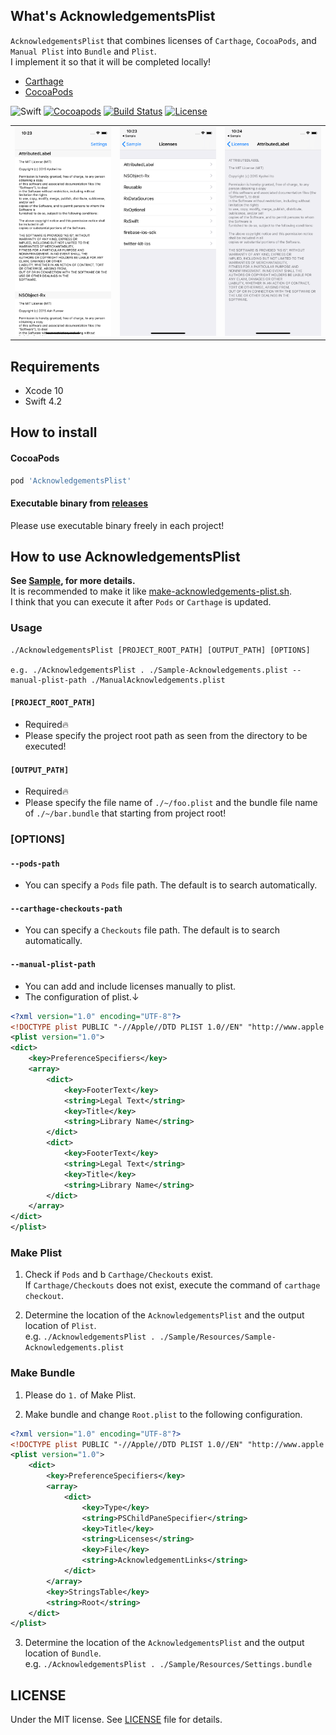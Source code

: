 ## What's AcknowledgementsPlist
`AcknowledgementsPlist` that combines licenses of `Carthage`, `CocoaPods`, and `Manual Plist` into `Bundle` and `Plist`.  
I implement it so that it will be completed locally!
- [Carthage](https://github.com/Carthage/Carthage)
- [CocoaPods](https://github.com/CocoaPods/CocoaPods)

![Swift](https://img.shields.io/badge/Swift-4.2-orange.svg)
[![Cocoapods](https://img.shields.io/badge/Cocoapods-compatible-brightgreen.svg)](https://img.shields.io/badge/Cocoapods-compatible-brightgreen.svg)
[![Build Status](https://travis-ci.org/cats-oss/AcknowledgementsPlist.svg?branch=master)](https://travis-ci.org/cats-oss/AcknowledgementsPlist)
[![License](http://img.shields.io/badge/license-MIT-lightgrey.svg?style=flat)](http://mit-license.org)

<table border="0">
<tr>
<td><img src="Assets/plist.png"></td>
<td><img src="Assets/bundle_1.png"></td>
<td><img src="Assets/bundle_2.png"></td>
</tr>
</table>

## Requirements
- Xcode 10
- Swift 4.2

## How to install
#### CocoaPods
```Ruby
pod 'AcknowledgementsPlist'
```

#### Executable binary from [releases](https://github.com/cats-oss/AcknowledgementsPlist/releases)
Please use executable binary freely in each project!

## How to use AcknowledgementsPlist
**See [Sample](https://github.com/cats-oss/AcknowledgementsPlist/tree/master/Sample), for more details.**  
It is recommended to make it like [make-acknowledgements-plist.sh](https://github.com/cats-oss/AcknowledgementsPlist/blob/master/Sample/Scripts/make-acknowledgements-plist.sh).  
I think that you can execute it after `Pods` or `Carthage` is updated.

### Usage
```
./AcknowledgementsPlist [PROJECT_ROOT_PATH] [OUTPUT_PATH] [OPTIONS]

e.g. ./AcknowledgementsPlist . ./Sample-Acknowledgements.plist --manual-plist-path ./ManualAcknowledgements.plist
```

#### `[PROJECT_ROOT_PATH]`
- Required🔥
- Please specify the project root path as seen from the directory to be executed!

#### `[OUTPUT_PATH]`
- Required🔥
- Please specify the file name of `./~/foo.plist` and the bundle file name of `./~/bar.bundle` that starting from project root!

### [OPTIONS]
#### `--pods-path`
- You can specify a `Pods` file path. The default is to search automatically.

#### `--carthage-checkouts-path`
- You can specify a `Checkouts` file path. The default is to search automatically.

#### `--manual-plist-path`
- You can add and include licenses manually to plist.
- The configuration of plist.↓
```xml
<?xml version="1.0" encoding="UTF-8"?>
<!DOCTYPE plist PUBLIC "-//Apple//DTD PLIST 1.0//EN" "http://www.apple.com/DTDs/PropertyList-1.0.dtd">
<plist version="1.0">
<dict>
    <key>PreferenceSpecifiers</key>
    <array>
        <dict>
            <key>FooterText</key>
            <string>Legal Text</string>
            <key>Title</key>
            <string>Library Name</string>
        </dict>
        <dict>
            <key>FooterText</key>
            <string>Legal Text</string>
            <key>Title</key>
            <string>Library Name</string>
        </dict>
    </array>
</dict>
</plist>
```

### Make Plist
1. Check if `Pods` and b `Carthage/Checkouts` exist.  
If `Carthage/Checkouts` does not exist, execute the command of `carthage checkout`.

2. Determine the location of the `AcknowledgementsPlist` and the output location of `Plist`.  
e.g. `./AcknowledgementsPlist . ./Sample/Resources/Sample-Acknowledgements.plist`

### Make Bundle
1.  Please do `1.` of Make Plist.

2. Make bundle and change `Root.plist` to the following configuration.
```xml
<?xml version="1.0" encoding="UTF-8"?>
<!DOCTYPE plist PUBLIC "-//Apple//DTD PLIST 1.0//EN" "http://www.apple.com/DTDs/PropertyList-1.0.dtd">
<plist version="1.0">
    <dict>
        <key>PreferenceSpecifiers</key>
        <array>
            <dict>
                <key>Type</key>
                <string>PSChildPaneSpecifier</string>
                <key>Title</key>
                <string>Licenses</string>
                <key>File</key>
                <string>AcknowledgementLinks</string>
            </dict>
        </array>
        <key>StringsTable</key>
        <string>Root</string>
    </dict>
</plist>
```

3. Determine the location of the `AcknowledgementsPlist` and the output location of `Bundle`.  
e.g. `./AcknowledgementsPlist . ./Sample/Resources/Settings.bundle`

## LICENSE
Under the MIT license. See [LICENSE](https://github.com/cats-oss/AcknowledgementsPlist/blob/master/LICENSE) file for details.
